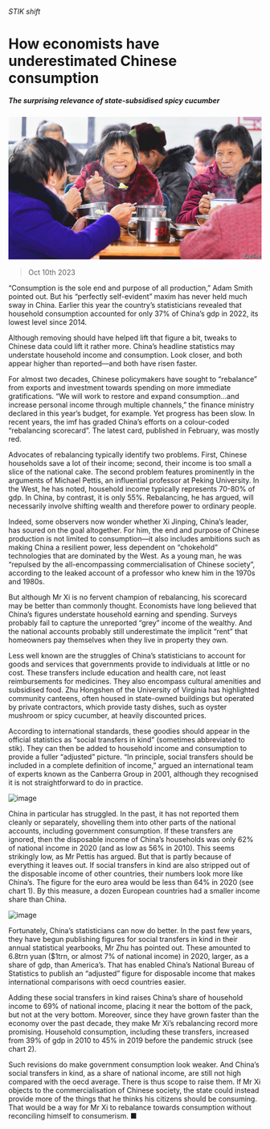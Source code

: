 ###### STIK shift

# How economists have underestimated Chinese consumption 

##### The surprising relevance of state-subsidised spicy cucumber 

![image](images/20231014_FNP001.jpg) 

> Oct 10th 2023 

“Consumption is the sole end and purpose of all production,” Adam Smith pointed out. But his “perfectly self-evident” maxim has never held much sway in China. Earlier this year the country’s statisticians revealed that household consumption accounted for only 37% of China’s gdp in 2022, its lowest level since 2014. 

Although removing  should have helped lift that figure a bit, tweaks to Chinese data could lift it rather more. China’s headline statistics may understate household income and consumption. Look closer, and both appear higher than reported—and both have risen faster.

For almost two decades, Chinese policymakers have sought to “rebalance”  from exports and investment towards spending on more immediate gratifications. “We will work to restore and expand consumption…and increase personal income through multiple channels,” the finance ministry declared in this year’s budget, for example. Yet progress has been slow. In recent years, the imf has graded China’s efforts on a colour-coded “rebalancing scorecard”. The latest card, published in February, was mostly red.

Advocates of rebalancing typically identify two problems. First, Chinese households save a lot of their income; second, their income is too small a slice of the national cake. The second problem features prominently in the arguments of Michael Pettis, an influential professor at Peking University. In the West, he has noted, household income typically represents 70-80% of gdp. In China, by contrast, it is only 55%. Rebalancing, he has argued, will necessarily involve shifting wealth and therefore power to ordinary people.

Indeed, some observers now wonder whether Xi Jinping, China’s leader, has soured on the goal altogether. For him, the end and purpose of Chinese production is not limited to consumption—it also includes ambitions such as making China a resilient power, less dependent on “chokehold” technologies that are dominated by the West. As a young man, he was “repulsed by the all-encompassing commercialisation of Chinese society”, according to the leaked account of a professor who knew him in the 1970s and 1980s. 

But although Mr Xi is no fervent champion of rebalancing, his scorecard may be better than commonly thought. Economists have long believed that China’s figures understate household earning and spending. Surveys probably fail to capture the unreported “grey” income of the wealthy. And the national accounts probably still underestimate the implicit “rent” that homeowners pay themselves when they live in property they own. 

Less well known are the struggles of China’s statisticians to account for goods and services that governments provide to individuals at little or no cost. These transfers include education and health care, not least reimbursements for medicines. They also encompass cultural amenities and subsidised food. Zhu Hongshen of the University of Virginia has highlighted community canteens, often housed in state-owned buildings but operated by private contractors, which provide tasty dishes, such as oyster mushroom or spicy cucumber, at heavily discounted prices.

According to international standards, these goodies should appear in the official statistics as “social transfers in kind” (sometimes abbreviated to stik). They can then be added to household income and consumption to provide a fuller “adjusted” picture. “In principle, social transfers should be included in a complete definition of income,” argued an international team of experts known as the Canberra Group in 2001, although they recognised it is not straightforward to do in practice.

![image](images/20231014_FNC893.png) 


China in particular has struggled. In the past, it has not reported them cleanly or separately, shovelling them into other parts of the national accounts, including government consumption. If these transfers are ignored, then the disposable income of China’s households was only 62% of national income in 2020 (and as low as 56% in 2010). This seems strikingly low, as Mr Pettis has argued. But that is partly because of everything it leaves out. If social transfers in kind are also stripped out of the disposable income of other countries, their numbers look more like China’s. The figure for the euro area would be less than 64% in 2020 (see chart 1). By this measure, a dozen European countries had a smaller income share than China.

![image](images/20231014_FNC889.png) 


Fortunately, China’s statisticians can now do better. In the past few years, they have begun publishing figures for social transfers in kind in their annual statistical yearbooks, Mr Zhu has pointed out. These amounted to 6.8trn yuan ($1trn, or almost 7% of national income) in 2020, larger, as a share of gdp, than America’s. That has enabled China’s National Bureau of Statistics to publish an “adjusted” figure for disposable income that makes international comparisons with oecd countries easier.

Adding these social transfers in kind raises China’s share of household income to 69% of national income, placing it near the bottom of the pack, but not at the very bottom. Moreover, since they have grown faster than the economy over the past decade, they make Mr Xi’s rebalancing record more promising. Household consumption, including these transfers, increased from 39% of gdp in 2010 to 45% in 2019 before the pandemic struck (see chart 2). 

Such revisions do make government consumption look weaker. And China’s social transfers in kind, as a share of national income, are still not high compared with the oecd average. There is thus scope to raise them. If Mr Xi objects to the commercialisation of Chinese society, the state could instead provide more of the things that he thinks his citizens should be consuming. That would be a way for Mr Xi to rebalance towards consumption without reconciling himself to consumerism. ■


